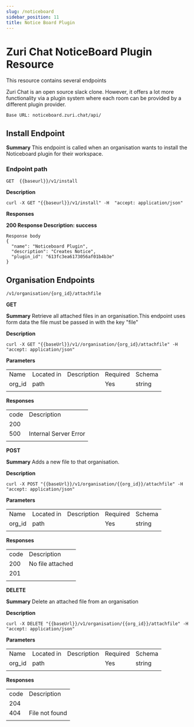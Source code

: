 ```yaml
---
slug: /noticeboard
sidebar_position: 11
title: Notice Board Plugin
---
```


# Zuri Chat NoticeBoard Plugin Resource 
This resource contains several endpoints 

Zuri Chat is an open source slack clone. However, it offers a lot more functionality via a plugin system where each room can be provided by a different plugin provider.

```
Base URL: noticeboard.zuri.chat/api/
```


## Install Endpoint

**Summary**
This endpoint is called when an organisation wants to install the Noticeboard plugin for their workspace.

### Endpoint path
```
GET  {{baseurl}}/v1/install
```
**Description**

```
curl -X GET "{{baseurl}}/v1/install" -H  "accept: application/json"
```

**Responses**

**200 
Response Description: success**
```
Response body
{
  "name": "Noticeboard Plugin",
  "description": "Creates Notice",
  "plugin_id": "613fc3ea6173056af01b4b3e"
}
```

## Organisation Endpoints

```
/v1​/organisation​/{org_id}​/attachfile
```
**GET**

**Summary**
Retrieve all attached files in an organisation.This endpoint uses form data the file must be passed in with the key "file"

**Description** 
```
curl -X GET "{{baseUrl}}/v1//organisation/{org_id}/attachfile" -H  "accept: application/json"
```

**Parameters**

|  |  |  |  |  |
| ----------- | ----------- | ----------- | ----------- | ----------- | 
| Name | Located in | Description | Required | Schema  |
| org_id | path	|  | Yes | string |
|  |  |  |  |  |

**Responses**


|  |  | 
| ----------- | ----------- |
| code | Description |
| 200 | |
| 500 | Internal Server Error |
|  |  |


**POST**

**Summary**
Adds a new file to that organisation.  

**Description** 
```
curl -X POST "{{baseUrl}}/v1/organisation/{{org_id}}/attachfile" -H  "accept: application/json"
```

**Parameters**

|  |  |  |  |  |
| ----------- | ----------- | ----------- | ----------- | ----------- | 
| Name | Located in | Description | Required | Schema  |
| org_id | path	|  | Yes | string |
|  |  |  |  |  |

**Responses**

|  |  | 
| ----------- | ----------- |
| code | Description |
| 200 | No file attached |
| 201 | |
|  |  |



**DELETE**

**Summary**
Delete an attached file from an organisation

**Description**
```
curl -X DELETE "{{baseUrl}}/v1/organisation/{{org_id}}/attachfile" -H  "accept: application/json"
```


**Parameters**

|  |  |  |  |  |
| ----------- | ----------- | ----------- | ----------- | ----------- | 
| Name | Located in | Description | Required | Schema  |
| org_id | path	|  | Yes | string |
|  |  |  |  |  |

**Responses**

|  |  | 
| ----------- | ----------- |
| code | Description |
| 204 | |
| 404| File not found |
|  |  |
